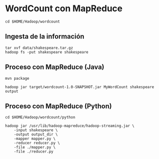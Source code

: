 # WordCount con MapReduce

```
cd $HOME/Hadoop/wordcount
```

## Ingesta de la información
```
tar xvf data/shakespeare.tar.gz
hadoop fs -put shakespeare shakespeare
```

## Proceso con MapReduce (Java)

```
mvn package

hadoop jar target/wordcount-1.0-SNAPSHOT.jar MyWordCount shakespeare output
```

## Proceso con MapReduce (Python)

```
cd $HOME/Hadoop/wordcount/python

hadoop jar /usr/lib/hadoop-mapreduce/hadoop-streaming.jar \
    -input shakespeare \
    -output output_dir \
    -mapper mapper.py \
    -reducer reducer.py \
    -file ./mapper.py \
    -file ./reducer.py
```
